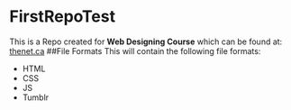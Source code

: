 # FirstRepoTest
This is a Repo created for **Web Designing Course** which can be found at:
[thenet.ca](http://thenet.ca)
##File Formats
This will contain the following file formats:
* HTML
* CSS
* JS
* Tumblr
